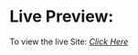 
# Live Preview:

To view the live Site: *[Click Here](https://krishan787752.github.io/calculator/)*
